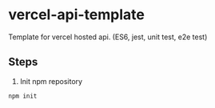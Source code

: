 # vercel-api-template
Template for vercel hosted api. (ES6, jest, unit test, e2e test)

## Steps

1. Init npm repository

```sh
npm init
```
